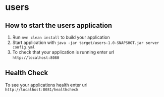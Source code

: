 # users

How to start the users application
---

1. Run `mvn clean install` to build your application
1. Start application with `java -jar target/users-1.0-SNAPSHOT.jar server config.yml`
1. To check that your application is running enter url `http://localhost:8080`

Health Check
---

To see your applications health enter url `http://localhost:8081/healthcheck`
